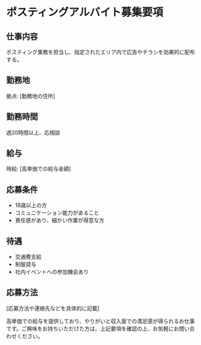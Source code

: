 # ポスティングアルバイト募集要項

## 仕事内容
ポスティング業務を担当し、指定されたエリア内で広告やチラシを効果的に配布する。

## 勤務地
拠点: [勤務地の住所]

## 勤務時間
週20時間以上、応相談

## 給与
時給: [高単価での給与金額]

## 応募条件
- 18歳以上の方
- コミュニケーション能力があること
- 責任感があり、細かい作業が得意な方

## 待遇
- 交通費支給
- 制服貸与
- 社内イベントへの参加機会あり

## 応募方法
[応募方法や連絡先などを具体的に記載]

高単価での給与を提供しており、やりがいと収入面での満足感が得られるお仕事です。ご興味をお持ちいただけた方は、上記要項を確認の上、お気軽にお問い合わせください。
